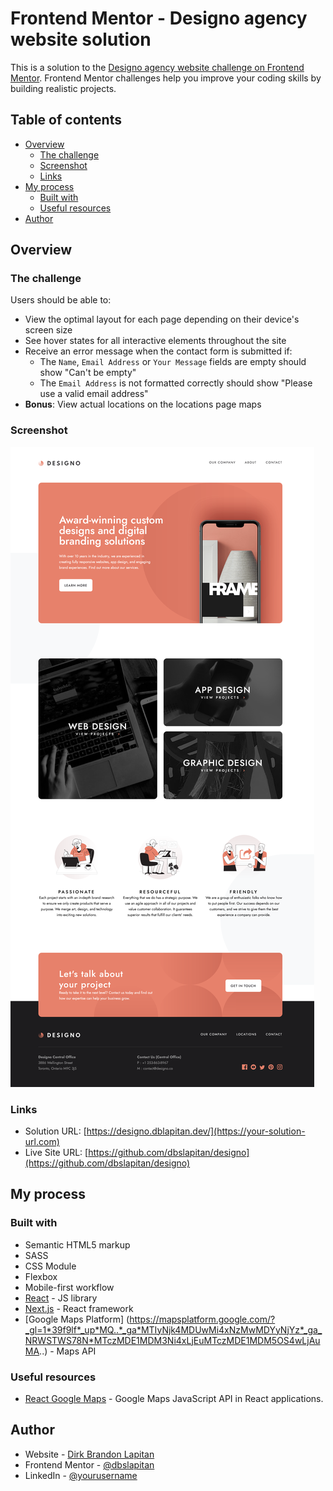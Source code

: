 # Frontend Mentor - Designo agency website solution

This is a solution to the [Designo agency website challenge on Frontend Mentor](https://www.frontendmentor.io/challenges/designo-multipage-website-G48K6rfUT). Frontend Mentor challenges help you improve your coding skills by building realistic projects. 

## Table of contents

- [Overview](#overview)
  - [The challenge](#the-challenge)
  - [Screenshot](#screenshot)
  - [Links](#links)
- [My process](#my-process)
  - [Built with](#built-with)
  - [Useful resources](#useful-resources)
- [Author](#author)

## Overview

### The challenge

Users should be able to:

- View the optimal layout for each page depending on their device's screen size
- See hover states for all interactive elements throughout the site
- Receive an error message when the contact form is submitted if:
  - The `Name`, `Email Address` or `Your Message` fields are empty should show "Can't be empty"
  - The `Email Address` is not formatted correctly should show "Please use a valid email address"
- **Bonus**: View actual locations on the locations page maps

### Screenshot

![](./public/screenshots//homepage.png)

### Links

- Solution URL: [https://designo.dblapitan.dev/](https://your-solution-url.com)
- Live Site URL: [https://github.com/dbslapitan/designo](https://github.com/dbslapitan/designo)

## My process

### Built with

- Semantic HTML5 markup
- SASS
- CSS Module
- Flexbox
- Mobile-first workflow
- [React](https://reactjs.org/) - JS library
- [Next.js](https://nextjs.org/) - React framework
- [Google Maps Platform] (https://mapsplatform.google.com/?_gl=1*39f9lf*_up*MQ..*_ga*MTIyNjk4MDUwMi4xNzMwMDYyNjYz*_ga_NRWSTWS78N*MTczMDE1MDM3Ni4xLjEuMTczMDE1MDM5OS4wLjAuMA..) - Maps API

### Useful resources

- [React Google Maps](https://visgl.github.io/react-google-maps/) - Google Maps JavaScript API in React applications.

## Author

- Website - [Dirk Brandon Lapitan](https://www.dblapitan.dev/)
- Frontend Mentor - [@dbslapitan](https://www.frontendmentor.io/profile/dbslapitan)
- LinkedIn - [@yourusername](https://www.twitter.com/yourusername)

